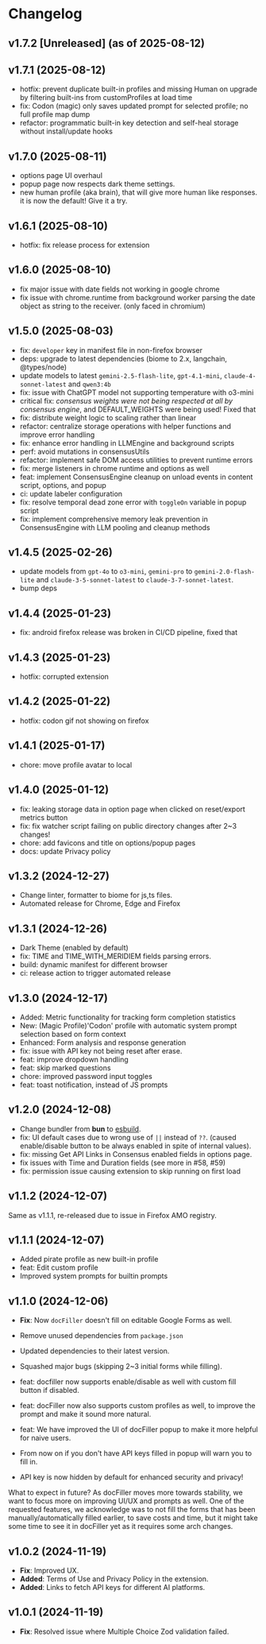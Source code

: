 # Changelog

## v1.7.2 [Unreleased] (as of 2025-08-12)

## v1.7.1 (2025-08-12)

- hotfix: prevent duplicate built-in profiles and missing Human on upgrade by filtering built-ins from customProfiles at load time
- fix: Codon (magic) only saves updated prompt for selected profile; no full profile map dump
- refactor: programmatic built-in key detection and self-heal storage without install/update hooks

## v1.7.0 (2025-08-11)

- options page UI overhaul
- popup page now respects dark theme settings.
- new human profile (aka brain), that will give more human like responses. it is now the default! Give it a try.

## v1.6.1 (2025-08-10)

- hotfix: fix release process for extension

## v1.6.0 (2025-08-10)

- fix major issue with date fields not working in google chrome
- fix issue with chrome.runtime from background worker parsing the date object as string to the receiver. (only faced in chromium)

## v1.5.0 (2025-08-03)

- fix: `developer` key in manifest file in non-firefox browser
- deps: upgrade to latest dependencies (biome to 2.x, langchain, @types/node)
- update models to latest `gemini-2.5-flash-lite`, `gpt-4.1-mini`, `claude-4-sonnet-latest` and `qwen3:4b`
- fix: issue with ChatGPT model not supporting temperature with o3-mini
- critical fix: _consensus weights were not being respected at all by consensus engine_, and DEFAULT_WEIGHTS were being used! Fixed that
- fix: distribute weight logic to scaling rather than linear
- refactor: centralize storage operations with helper functions and improve error handling
- fix: enhance error handling in LLMEngine and background scripts
- perf: avoid mutations in consensusUtils
- refactor: implement safe DOM access utilities to prevent runtime errors
- fix: merge listeners in chrome runtime and options as well
- feat: implement ConsensusEngine cleanup on unload events in content script, options, and popup
- ci: update labeler configuration
- fix: resolve temporal dead zone error with `toggleOn` variable in popup script
- fix: implement comprehensive memory leak prevention in ConsensusEngine with LLM pooling and cleanup methods

## v1.4.5 (2025-02-26)

- update models from `gpt-4o` to `o3-mini`, `gemini-pro` to `gemini-2.0-flash-lite` and `claude-3-5-sonnet-latest` to `claude-3-7-sonnet-latest`.
- bump deps

## v1.4.4 (2025-01-23)

- fix: android firefox release was broken in CI/CD pipeline, fixed that

## v1.4.3 (2025-01-23)

- hotfix: corrupted extension

## v1.4.2 (2025-01-22)

- hotfix: codon gif not showing on firefox

## v1.4.1 (2025-01-17)

- chore: move profile avatar to local

## v1.4.0 (2025-01-12)

- fix: leaking storage data in option page when clicked on reset/export metrics button
- fix: fix watcher script failing on public directory changes after 2~3 changes!
- chore: add favicons and title on options/popup pages
- docs: update Privacy policy

## v1.3.2 (2024-12-27)

- Change linter, formatter to biome for js,ts files.
- Automated release for Chrome, Edge and Firefox

## v1.3.1 (2024-12-26)

- Dark Theme (enabled by default)
- fix: TIME and TIME_WITH_MERIDIEM fields parsing errors.
- build: dynamic manifest for different browser
- ci: release action to trigger automated release

## v1.3.0 (2024-12-17)

- Added: Metric functionality for tracking form completion statistics
- New: (Magic Profile)'Codon' profile with automatic system prompt selection based on form context
- Enhanced: Form analysis and response generation
- fix: issue with API key not being reset after erase.
- feat: improve dropdown handling
- feat: skip marked questions
- chore: improved password input toggles
- feat: toast notification, instead of JS prompts

## v1.2.0 (2024-12-08)

- Change bundler from **bun** to [esbuild](https://esbuild.github.io).
- fix: UI default cases due to wrong use of `||` instead of `??`. (caused enable/disable button to be always enabled in spite of internal values).
- fix: missing Get API Links in Consensus enabled fields in options page.
- fix issues with Time and Duration fields (see more in #58, #59)
- fix: permission issue causing extension to skip running on first load

## v1.1.2 (2024-12-07)

Same as v1.1.1, re-released due to issue in Firefox AMO registry.

## v1.1.1 (2024-12-07)

- Added pirate profile as new built-in profile
- feat: Edit custom profile
- Improved system prompts for builtin prompts

## v1.1.0 (2024-12-06)

- **Fix**: Now `docFiller` doesn't fill on editable Google Forms as well.
- Remove unused dependencies from `package.json`
- Updated dependencies to their latest version.
- Squashed major bugs (skipping 2~3 initial forms while filling).

- feat: docfiller now supports enable/disable as well with custom fill button if disabled.
- feat: docFiller now also supports custom profiles as well, to improve the prompt and make it sound more natural.
- feat: We have improved the UI of docFiller popup to make it more helpful for naive users.
- From now on if you don't have API keys filled in popup will warn you to fill in.
- API key is now hidden by default for enhanced security and privacy!

What to expect in future?
As docFiller moves more towards stability, we want to focus more on improving UI/UX and prompts as well. One of the requested features, we acknowledge was to not fill the forms that has been manually/automatically filled earlier, to save costs and time, but it might take some time to see it in docFiller yet as it requires some arch changes.

## v1.0.2 (2024-11-19)

- **Fix**: Improved UX.
- **Added**: Terms of Use and Privacy Policy in the extension.
- **Added**: Links to fetch API keys for different AI platforms.

## v1.0.1 (2024-11-19)

- **Fix**: Resolved issue where Multiple Choice Zod validation failed.
